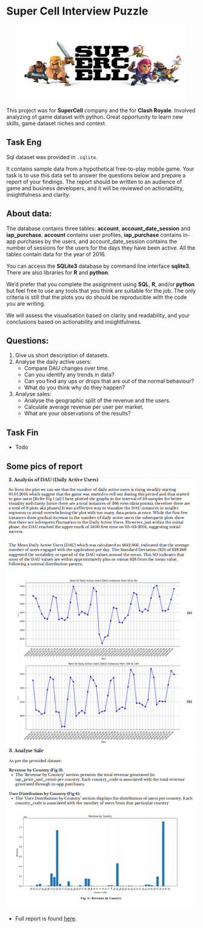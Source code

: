 # Super Cell Interview Puzzle

<p id="superCellLogo" align="center">

<img src="supercell-official.png"  width="450"  height="200">
    
</p>

This project was for **SuperCell** company and the for **Clash Royale**. Involved analyzing of game dataset with python. Great opportunity to learn new skills, game dataset niches and context.


## Task Eng

Sql dataset was provided in `.sqlite`.

It contains sample data from a hypothetical free-to-play mobile game. Your task is to use 
this data set to answer the questions below and prepare a report of your findings. The 
report should be written to an audience of game and business developers, and it will be 
reviewed on actionability, insightfulness and clarity.

## About data:

The database contains three tables: **account**, **account_date_session** and **iap_purchase**. 
**account** contains user profiles, **iap_purchase** contains in-app purchases by the users, and 
account_date_session contains the number of sessions for the users for the days they 
have been active. All the tables contain data for the year of 2016.

You can access the **SQLite3** database by command line interface **sqlite3**. There are also 
libraries for **R** and **python**. 

We’d prefer that you complete the assignment using **SQL**, **R**, and/or **python** but feel free to 
use any tools that you think are suitable for the job. The only criteria is still that the plots 
you do should be reproducible with the code you are writing. 

We will assess the visualisation based on clarity and readability, and your conclusions 
based on actionability and insightfulness.

## Questions:

1. Give us short description of datasets.
2. Analyse the daily active users: 
    - Compare DAU changes over time.
    - Can you identify any trends in data?
    - Can you find any ups or drops that are out of the normal behaviour?
    - What do you think why do they happen?
3. Analyse sales:
    - Analyse the geographic split of the revenue and the users.
    - Calculate average revenue per user per market.
    - What are your observations of the results?

## Task Fin

- Todo

## Some pics of report

<img id="picture1" src="picture_1.PNG" alt="alt text" width="600"/>

<img id="picture2" src="picture_2.PNG" alt="alt text" width="600"/>


- Full report is found [here](https://github.com/Rish-5k/Clash_Royale_Test/blob/main/Kesari.Rishikesh_TestReport.pdf).
